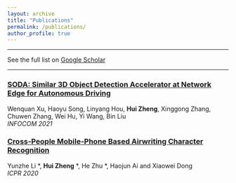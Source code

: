 ```yaml
---
layout: archive
title: "Publications"
permalink: /publications/
author_profile: true
---
```


---

See the full list on  [Google Scholar](https://scholar.google.com/)

---

### [SODA: Similar 3D Object Detection Accelerator at Network Edge for Autonomous Driving](https://arxiv.org/)
Wenquan Xu, Haoyu Song, Linyang Hou, **Hui Zheng**, Xinggong Zhang, Chuwen Zhang, Wei Hu, Yi Wang, Bin Liu  
_INFOCOM 2021_

### [Cross-People Mobile-Phone Based Airwriting Character Recognition](https://arxiv.org/)
Yunzhe Li \*, **Hui Zheng** \*, He Zhu \*, Haojun Ai and Xiaowei Dong  
_ICPR 2020_

